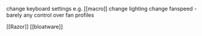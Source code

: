 change keyboard settings e.g. [[macro]]
change lighting
change fanspeed - barely any control over fan profiles


[[Razor]]
[[bloatware]]